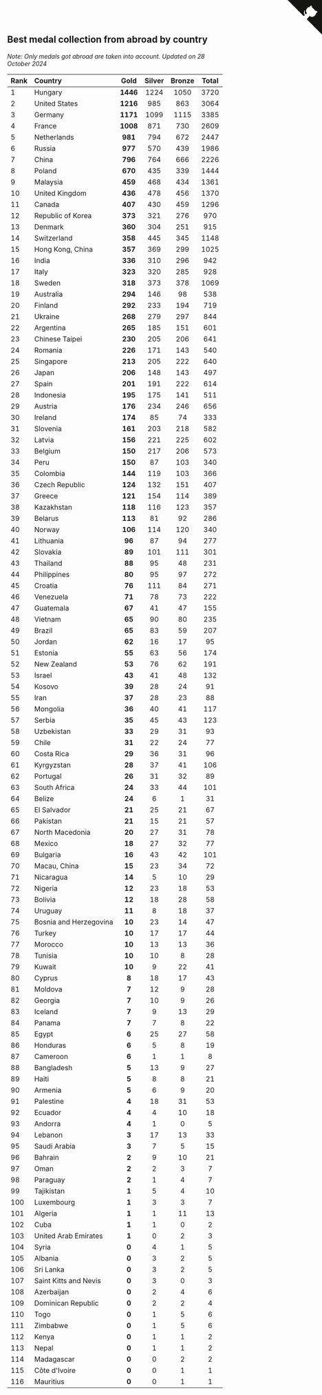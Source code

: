 ## Best medal collection from abroad by country

*Note: Only medals got abroad are taken into account.*
*Updated on 28 October 2024*

| Rank | Country | Gold | Silver | Bronze | Total |
| :--- | :--- | :--: | :--: | :--: | :--: |
| 1 | Hungary | **1446** | 1224 | 1050 | 3720 |
| 2 | United States | **1216** | 985 | 863 | 3064 |
| 3 | Germany | **1171** | 1099 | 1115 | 3385 |
| 4 | France | **1008** | 871 | 730 | 2609 |
| 5 | Netherlands | **981** | 794 | 672 | 2447 |
| 6 | Russia | **977** | 570 | 439 | 1986 |
| 7 | China | **796** | 764 | 666 | 2226 |
| 8 | Poland | **670** | 435 | 339 | 1444 |
| 9 | Malaysia | **459** | 468 | 434 | 1361 |
| 10 | United Kingdom | **436** | 478 | 456 | 1370 |
| 11 | Canada | **407** | 430 | 459 | 1296 |
| 12 | Republic of Korea | **373** | 321 | 276 | 970 |
| 13 | Denmark | **360** | 304 | 251 | 915 |
| 14 | Switzerland | **358** | 445 | 345 | 1148 |
| 15 | Hong Kong, China | **357** | 369 | 299 | 1025 |
| 16 | India | **336** | 310 | 296 | 942 |
| 17 | Italy | **323** | 320 | 285 | 928 |
| 18 | Sweden | **318** | 373 | 378 | 1069 |
| 19 | Australia | **294** | 146 | 98 | 538 |
| 20 | Finland | **292** | 233 | 194 | 719 |
| 21 | Ukraine | **268** | 279 | 297 | 844 |
| 22 | Argentina | **265** | 185 | 151 | 601 |
| 23 | Chinese Taipei | **230** | 205 | 206 | 641 |
| 24 | Romania | **226** | 171 | 143 | 540 |
| 25 | Singapore | **213** | 205 | 222 | 640 |
| 26 | Japan | **206** | 148 | 143 | 497 |
| 27 | Spain | **201** | 191 | 222 | 614 |
| 28 | Indonesia | **195** | 175 | 141 | 511 |
| 29 | Austria | **176** | 234 | 246 | 656 |
| 30 | Ireland | **174** | 85 | 74 | 333 |
| 31 | Slovenia | **161** | 203 | 218 | 582 |
| 32 | Latvia | **156** | 221 | 225 | 602 |
| 33 | Belgium | **150** | 217 | 206 | 573 |
| 34 | Peru | **150** | 87 | 103 | 340 |
| 35 | Colombia | **144** | 119 | 103 | 366 |
| 36 | Czech Republic | **124** | 132 | 151 | 407 |
| 37 | Greece | **121** | 154 | 114 | 389 |
| 38 | Kazakhstan | **118** | 116 | 123 | 357 |
| 39 | Belarus | **113** | 81 | 92 | 286 |
| 40 | Norway | **106** | 114 | 120 | 340 |
| 41 | Lithuania | **96** | 87 | 94 | 277 |
| 42 | Slovakia | **89** | 101 | 111 | 301 |
| 43 | Thailand | **88** | 95 | 48 | 231 |
| 44 | Philippines | **80** | 95 | 97 | 272 |
| 45 | Croatia | **76** | 111 | 84 | 271 |
| 46 | Venezuela | **71** | 78 | 73 | 222 |
| 47 | Guatemala | **67** | 41 | 47 | 155 |
| 48 | Vietnam | **65** | 90 | 80 | 235 |
| 49 | Brazil | **65** | 83 | 59 | 207 |
| 50 | Jordan | **62** | 16 | 17 | 95 |
| 51 | Estonia | **55** | 63 | 56 | 174 |
| 52 | New Zealand | **53** | 76 | 62 | 191 |
| 53 | Israel | **43** | 41 | 48 | 132 |
| 54 | Kosovo | **39** | 28 | 24 | 91 |
| 55 | Iran | **37** | 28 | 23 | 88 |
| 56 | Mongolia | **36** | 40 | 41 | 117 |
| 57 | Serbia | **35** | 45 | 43 | 123 |
| 58 | Uzbekistan | **33** | 29 | 31 | 93 |
| 59 | Chile | **31** | 22 | 24 | 77 |
| 60 | Costa Rica | **29** | 36 | 31 | 96 |
| 61 | Kyrgyzstan | **28** | 37 | 41 | 106 |
| 62 | Portugal | **26** | 31 | 32 | 89 |
| 63 | South Africa | **24** | 33 | 44 | 101 |
| 64 | Belize | **24** | 6 | 1 | 31 |
| 65 | El Salvador | **21** | 25 | 21 | 67 |
| 66 | Pakistan | **21** | 15 | 21 | 57 |
| 67 | North Macedonia | **20** | 27 | 31 | 78 |
| 68 | Mexico | **18** | 27 | 32 | 77 |
| 69 | Bulgaria | **16** | 43 | 42 | 101 |
| 70 | Macau, China | **15** | 23 | 34 | 72 |
| 71 | Nicaragua | **14** | 5 | 10 | 29 |
| 72 | Nigeria | **12** | 23 | 18 | 53 |
| 73 | Bolivia | **12** | 18 | 28 | 58 |
| 74 | Uruguay | **11** | 8 | 18 | 37 |
| 75 | Bosnia and Herzegovina | **10** | 23 | 14 | 47 |
| 76 | Turkey | **10** | 17 | 17 | 44 |
| 77 | Morocco | **10** | 13 | 13 | 36 |
| 78 | Tunisia | **10** | 10 | 8 | 28 |
| 79 | Kuwait | **10** | 9 | 22 | 41 |
| 80 | Cyprus | **8** | 18 | 17 | 43 |
| 81 | Moldova | **7** | 12 | 9 | 28 |
| 82 | Georgia | **7** | 10 | 9 | 26 |
| 83 | Iceland | **7** | 9 | 13 | 29 |
| 84 | Panama | **7** | 7 | 8 | 22 |
| 85 | Egypt | **6** | 25 | 27 | 58 |
| 86 | Honduras | **6** | 5 | 8 | 19 |
| 87 | Cameroon | **6** | 1 | 1 | 8 |
| 88 | Bangladesh | **5** | 13 | 9 | 27 |
| 89 | Haiti | **5** | 8 | 8 | 21 |
| 90 | Armenia | **5** | 6 | 9 | 20 |
| 91 | Palestine | **4** | 18 | 31 | 53 |
| 92 | Ecuador | **4** | 4 | 10 | 18 |
| 93 | Andorra | **4** | 1 | 0 | 5 |
| 94 | Lebanon | **3** | 17 | 13 | 33 |
| 95 | Saudi Arabia | **3** | 7 | 5 | 15 |
| 96 | Bahrain | **2** | 9 | 10 | 21 |
| 97 | Oman | **2** | 2 | 3 | 7 |
| 98 | Paraguay | **2** | 1 | 4 | 7 |
| 99 | Tajikistan | **1** | 5 | 4 | 10 |
| 100 | Luxembourg | **1** | 3 | 3 | 7 |
| 101 | Algeria | **1** | 1 | 11 | 13 |
| 102 | Cuba | **1** | 1 | 0 | 2 |
| 103 | United Arab Emirates | **1** | 0 | 2 | 3 |
| 104 | Syria | **0** | 4 | 1 | 5 |
| 105 | Albania | **0** | 3 | 2 | 5 |
| 106 | Sri Lanka | **0** | 3 | 2 | 5 |
| 107 | Saint Kitts and Nevis | **0** | 3 | 0 | 3 |
| 108 | Azerbaijan | **0** | 2 | 4 | 6 |
| 109 | Dominican Republic | **0** | 2 | 2 | 4 |
| 110 | Togo | **0** | 1 | 5 | 6 |
| 111 | Zimbabwe | **0** | 1 | 5 | 6 |
| 112 | Kenya | **0** | 1 | 1 | 2 |
| 113 | Nepal | **0** | 1 | 1 | 2 |
| 114 | Madagascar | **0** | 0 | 2 | 2 |
| 115 | Côte d'Ivoire | **0** | 0 | 1 | 1 |
| 116 | Mauritius | **0** | 0 | 1 | 1 |


<a href="https://github.com/JustinTimeCuber/wca_statistics" class="github-corner" aria-label="View source on Github"><svg width="80" height="80" viewBox="0 0 250 250" style="fill:#151513; color:#fff; position: absolute; top: 0; border: 0; right: 0;" aria-hidden="true"><path d="M0,0 L115,115 L130,115 L142,142 L250,250 L250,0 Z"></path><path d="M128.3,109.0 C113.8,99.7 119.0,89.6 119.0,89.6 C122.0,82.7 120.5,78.6 120.5,78.6 C119.2,72.0 123.4,76.3 123.4,76.3 C127.3,80.9 125.5,87.3 125.5,87.3 C122.9,97.6 130.6,101.9 134.4,103.2" fill="currentColor" style="transform-origin: 130px 106px;" class="octo-arm"></path><path d="M115.0,115.0 C114.9,115.1 118.7,116.5 119.8,115.4 L133.7,101.6 C136.9,99.2 139.9,98.4 142.2,98.6 C133.8,88.0 127.5,74.4 143.8,58.0 C148.5,53.4 154.0,51.2 159.7,51.0 C160.3,49.4 163.2,43.6 171.4,40.1 C171.4,40.1 176.1,42.5 178.8,56.2 C183.1,58.6 187.2,61.8 190.9,65.4 C194.5,69.0 197.7,73.2 200.1,77.6 C213.8,80.2 216.3,84.9 216.3,84.9 C212.7,93.1 206.9,96.0 205.4,96.6 C205.1,102.4 203.0,107.8 198.3,112.5 C181.9,128.9 168.3,122.5 157.7,114.1 C157.9,116.9 156.7,120.9 152.7,124.9 L141.0,136.5 C139.8,137.7 141.6,141.9 141.8,141.8 Z" fill="currentColor" class="octo-body"></path></svg></a><style>.github-corner:hover .octo-arm{animation:octocat-wave 560ms ease-in-out}@keyframes octocat-wave{0%,100%{transform:rotate(0)}20%,60%{transform:rotate(-25deg)}40%,80%{transform:rotate(10deg)}}@media (max-width:500px){.github-corner:hover .octo-arm{animation:none}.github-corner .octo-arm{animation:octocat-wave 560ms ease-in-out}}</style>
